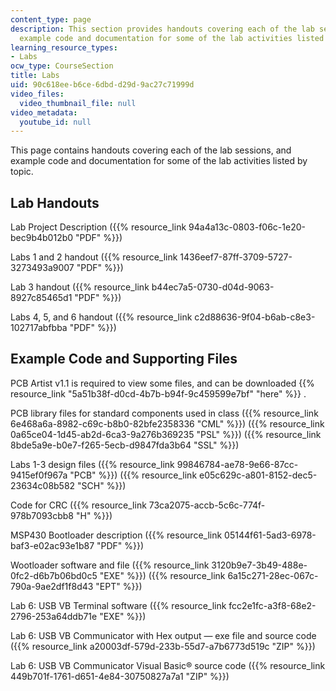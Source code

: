 ```yaml
---
content_type: page
description: This section provides handouts covering each of the lab sessions, and
  example code and documentation for some of the lab activities listed by topic.
learning_resource_types:
- Labs
ocw_type: CourseSection
title: Labs
uid: 90c618ee-b6ce-6dbd-d29d-9ac27c71999d
video_files:
  video_thumbnail_file: null
video_metadata:
  youtube_id: null
---
```


This page contains handouts covering each of the lab sessions, and example code and documentation for some of the lab activities listed by topic.

Lab Handouts
------------

Lab Project Description ({{% resource_link 94a4a13c-0803-f06c-1e20-bec9b4b012b0 "PDF" %}})

Labs 1 and 2 handout ({{% resource_link 1436eef7-87ff-3709-5727-3273493a9007 "PDF" %}})

Lab 3 handout ({{% resource_link b44ec7a5-0730-d04d-9063-8927c85465d1 "PDF" %}})

Labs 4, 5, and 6 handout ({{% resource_link c2d88636-9f04-b6ab-c8e3-102717abfbba "PDF" %}})

Example Code and Supporting Files
---------------------------------

PCB Artist v1.1 is required to view some files, and can be downloaded {{% resource_link "5a51b38f-d0cd-4b7b-b94f-9c459599e7bf" "here" %}} .

PCB library files for standard components used in class ({{% resource_link 6e468a6a-8982-c69c-b8b0-82bfe2358336 "CML" %}}) ({{% resource_link 0a65ce04-1d45-ab2d-6ca3-9a276b369235 "PSL" %}}) ({{% resource_link 8bde5a9e-b0e7-f265-5ecb-d9847fda3b64 "SSL" %}})

Labs 1-3 design files ({{% resource_link 99846784-ae78-9e66-87cc-9415ef0f967a "PCB" %}}) ({{% resource_link e05c629c-a801-8152-dec5-23634c08b582 "SCH" %}})

Code for CRC ({{% resource_link 73ca2075-accb-5c6c-774f-978b7093cbb8 "H" %}})

MSP430 Bootloader description ({{% resource_link 05144f61-5ad3-6978-baf3-e02ac93e1b87 "PDF" %}})

Wootloader software and file ({{% resource_link 3120b9e7-3b49-488e-0fc2-d6b7b06bd0c5 "EXE" %}}) ({{% resource_link 6a15c271-28ec-067c-790a-9ae2df1f8d43 "EPT" %}})

Lab 6: USB VB Terminal software ({{% resource_link fcc2e1fc-a3f8-68e2-2796-253a64ddb71e "EXE" %}})

Lab 6: USB VB Communicator with Hex output — exe file and source code ({{% resource_link a20003df-579d-233b-55d7-a7b6773d519c "ZIP" %}})

Lab 6: USB VB Communicator Visual Basic® source code ({{% resource_link 449b701f-1761-d651-4e84-30750827a7a1 "ZIP" %}})